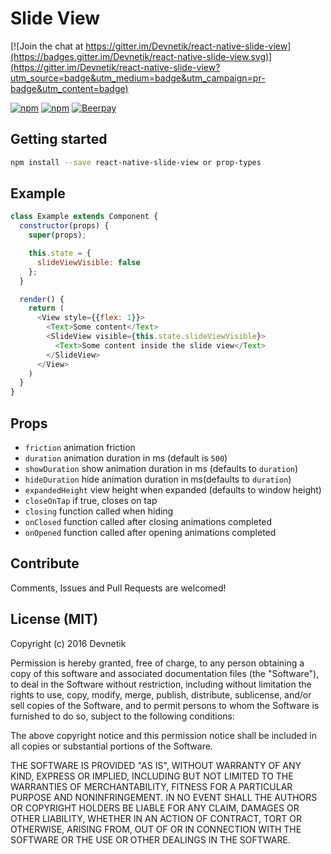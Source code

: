 # Slide View

[![Join the chat at https://gitter.im/Devnetik/react-native-slide-view](https://badges.gitter.im/Devnetik/react-native-slide-view.svg)](https://gitter.im/Devnetik/react-native-slide-view?utm_source=badge&utm_medium=badge&utm_campaign=pr-badge&utm_content=badge)

[![npm](https://img.shields.io/npm/dm/react-native-slide-view.svg?maxAge=2592000)](https://www.npmjs.com/package/react-native-slide-view)
[![npm](https://img.shields.io/npm/v/react-native-slide-view.svg?maxAge=2592000)](https://www.npmjs.com/package/react-native-slide-view)
[![Beerpay](https://beerpay.io/Devnetik/react-native-slide-view/badge.svg?style=flat)](https://beerpay.io/Devnetik/react-native-slide-view)

## Getting started
```sh
npm install --save react-native-slide-view or prop-types
```


## Example

```javascript
class Example extends Component {
  constructor(props) {
    super(props);

    this.state = {
      slideViewVisible: false
    };
  }

  render() {
    return (
      <View style={{flex: 1}}>
        <Text>Some content</Text>
        <SlideView visible={this.state.slideViewVisible}>
          <Text>Some content inside the slide view</Text>
        </SlideView>
      </View>
    )
  }
}
```

## Props

- `friction` animation friction
- `duration` animation duration in ms (default is `500`)
- `showDuration` show animation duration in ms (defaults to `duration`)
- `hideDuration` hide animation duration in ms(defaults to `duration`)
- `expandedHeight` view height when expanded (defaults to window height)
- `closeOnTap` if true, closes on tap
- `closing` function called when hiding
- `onClosed` function called after closing animations completed 
- `onOpened` function called after opening animations completed 

## Contribute

Comments, Issues and Pull Requests are welcomed!

## License (MIT)

Copyright (c) 2016 Devnetik

Permission is hereby granted, free of charge, to any person obtaining a copy of this software and associated documentation files (the "Software"), to deal in the Software without restriction, including without limitation the rights to use, copy, modify, merge, publish, distribute, sublicense, and/or sell copies of the Software, and to permit persons to whom the Software is furnished to do so, subject to the following conditions:

The above copyright notice and this permission notice shall be included in all copies or substantial portions of the Software.

THE SOFTWARE IS PROVIDED "AS IS", WITHOUT WARRANTY OF ANY KIND, EXPRESS OR IMPLIED, INCLUDING BUT NOT LIMITED TO THE WARRANTIES OF MERCHANTABILITY, FITNESS FOR A PARTICULAR PURPOSE AND NONINFRINGEMENT. IN NO EVENT SHALL THE AUTHORS OR COPYRIGHT HOLDERS BE LIABLE FOR ANY CLAIM, DAMAGES OR OTHER LIABILITY, WHETHER IN AN ACTION OF CONTRACT, TORT OR OTHERWISE, ARISING FROM, OUT OF OR IN CONNECTION WITH THE SOFTWARE OR THE USE OR OTHER DEALINGS IN THE SOFTWARE.
